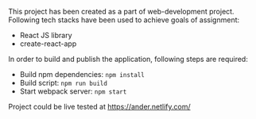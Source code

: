 This project has been created as a part of web-development project. 
Following tech stacks have been used to achieve goals of assignment:
- React JS library
- create-react-app

In order to build and publish the application, following steps are required:
- Build npm dependencies: `npm install`
- Build script: `npm run build`
- Start webpack server: `npm start`

Project could be live tested at https://ander.netlify.com/
